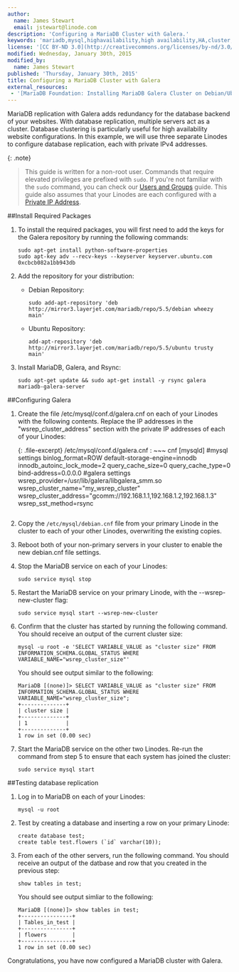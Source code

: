 ```yaml
---
author:
  name: James Stewart
  email: jstewart@linode.com
description: 'Configuring a MariaDB Cluster with Galera.'
keywords: 'mariadb,mysql,highavailability,high availability,HA,cluster,debian,ubuntu'
license: '[CC BY-ND 3.0](http://creativecommons.org/licenses/by-nd/3.0/us/)'
modified: Wednesday, January 30th, 2015
modified_by:
  name: James Stewart
published: 'Thursday, January 30th, 2015'
title: Configuring a MariaDB Cluster with Galera
external_resources:
 - '[MariaDB Foundation: Installing MariaDB Galera Cluster on Debian/Ubuntu](https://blog.mariadb.org/installing-mariadb-galera-cluster-on-debian-ubuntu/)'
---
```


MariaDB replication with Galera adds redundancy for the database backend of your websites. With database replication, multiple servers act as a cluster. Database clustering is particularly useful for high availability website configurations. In this example, we will use three separate Linodes to configure database replication, each with private IPv4 addresses.

{: .note}
>This guide is written for a non-root user. Commands that require elevated privileges are prefixed with ``sudo``. If you're not familiar with the ``sudo`` command, you can check our [Users and Groups](/docs/tools-reference/linux-users-and-groups) guide.  This guide also assumes that your Linodes are each configured with a [Private IP Address](/docs/networking/remote-access#adding-private-ip-addresses).

##Install Required Packages

1.  To install the required packages, you will first need to add the keys for the Galera repository by running the following commands:

		sudo apt-get install python-software-properties
		sudo apt-key adv --recv-keys --keyserver keyserver.ubuntu.com 0xcbcb082a1bb943db

2.  Add the repository for your distribution:

	* Debian Repository:

		  sudo add-apt-repository 'deb http://mirror3.layerjet.com/mariadb/repo/5.5/debian wheezy main'

	* Ubuntu Repository:
	
		  add-apt-repository 'deb http://mirror3.layerjet.com/mariadb/repo/5.5/ubuntu trusty main'

2.  Install MariaDB, Galera, and Rsync:

		sudo apt-get update && sudo apt-get install -y rsync galera mariadb-galera-server

##Configuring Galera

1.  Create the file /etc/mysql/conf.d/galera.cnf on each of your Linodes with the following contents.  Replace the IP addresses in the "wsrep_cluster_address" section with the private IP addresses of each of your Linodes:

	{: .file-excerpt}
    /etc/mysql/conf.d/galera.cnf
    :   ~~~ cnf
    [mysqld]
    #mysql settings
    binlog_format=ROW
    default-storage-engine=innodb
    innodb_autoinc_lock_mode=2
    query_cache_size=0
    query_cache_type=0
    bind-address=0.0.0.0
    #galera settings
    wsrep_provider=/usr/lib/galera/libgalera_smm.so
    wsrep_cluster_name="my_wsrep_cluster"
    wsrep_cluster_address="gcomm://192.168.1.1,192.168.1.2,192.168.1.3"
    wsrep_sst_method=rsync
    ~~~

2.  Copy the `/etc/mysql/debian.cnf` file from your primary Linode in the cluster to each of your other Linodes, overwriting the existing copies.

3.  Reboot both of your non-primary servers in your cluster to enable the new debian.cnf file settings.

4.  Stop the MariaDB service on each of your Linodes:

		sudo service mysql stop

5.  Restart the MariaDB service on your primary Linode, with the --wsrep-new-cluster flag:

		sudo service mysql start --wsrep-new-cluster

6.  Confirm that the cluster has started by running the following command.  You should receive an output of the current cluster size:

		mysql -u root -e 'SELECT VARIABLE_VALUE as "cluster size" FROM INFORMATION_SCHEMA.GLOBAL_STATUS WHERE VARIABLE_NAME="wsrep_cluster_size"'

	You should see output similar to the following:

		MariaDB [(none)]> SELECT VARIABLE_VALUE as "cluster size" FROM INFORMATION_SCHEMA.GLOBAL_STATUS WHERE VARIABLE_NAME="wsrep_cluster_size";
		+--------------+
		| cluster size |
		+--------------+
		| 1            |
		+--------------+
		1 row in set (0.00 sec)

7.  Start the MariaDB service on the other two Linodes.  Re-run the command from step 5 to ensure that each system has joined the cluster:

		sudo service mysql start

##Testing database replication

1.  Log in to MariaDB on each of your Linodes:

		mysql -u root

1.  Test by creating a database and inserting a row on your primary Linode:

        create database test;
        create table test.flowers (`id` varchar(10));

2.  From each of the other servers, run the following command.  You should receive an output of the datbase and row that you created in the previous step:

		show tables in test;

	You should see output simliar to the following:

		MariaDB [(none)]> show tables in test;
		+----------------+
		| Tables_in_test |
		+----------------+
		| flowers        |
		+----------------+
		1 row in set (0.00 sec)

Congratulations, you have now configured a MariaDB cluster with Galera.
